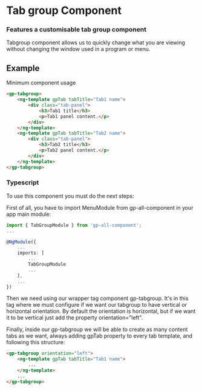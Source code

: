 # Tab group Component

### Features a customisable tab group component

Tabgroup component allows us to quickly change what you are viewing without changing the window used in a program or menu.

## Example

Minimum component usage

```html
<gp-tabgroup>
    <ng-template gpTab tabTitle="Tab1 name">
        <div class="tab-panel">
            <h3>Tab1 title</h3>
            <p>Tab1 panel content.</p>
        </div>
    </ng-template>
    <ng-template gpTab tabTitle="Tab2 name">
        <div class="tab-panel">
            <h3>Tab2 title</h3>
            <p>Tab2 panel content.</p>
        </div>
    </ng-template>
</gp-tabgroup>
```

### Typescript

To use this component you must do the next steps:

First of all, you have to import MenuModule from gp-all-component in your app main module:

```ts
import { TabGroupModule } from 'gp-all-component';
...

@NgModule({
    ...
    imports: [
        ...
        TabGroupModule
        ...
    ],
    ...
})
```

Then we need using our wrapper tag component gp-tabgroup. It's in this tag where we must configure if we want our tabgroup to have vertical or horizontal orientation. By default the orientation is horizontal, but if we want it to be vertical just add the property orientation="left".

Finally, inside our gp-tabgroup we will be able to create as many content tabs as we want, always adding gpTab property to every tab template, and following this structure:

```html
<gp-tabgroup orientation="left">
    <ng-template gpTab tabTitle="Tab1 name">
        ...
    </ng-template>
    ...
</gp-tabgroup>
```
